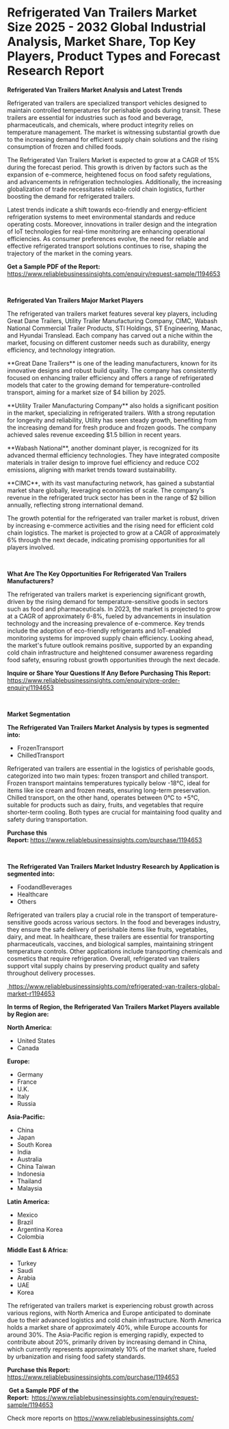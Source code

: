 <p><h1>Refrigerated Van Trailers Market Size 2025 - 2032 Global Industrial Analysis, Market Share, Top Key Players, Product Types and Forecast Research Report</h1></p><p><strong>Refrigerated Van Trailers Market Analysis and Latest Trends</strong></p>
<p><p>Refrigerated van trailers are specialized transport vehicles designed to maintain controlled temperatures for perishable goods during transit. These trailers are essential for industries such as food and beverage, pharmaceuticals, and chemicals, where product integrity relies on temperature management. The market is witnessing substantial growth due to the increasing demand for efficient supply chain solutions and the rising consumption of frozen and chilled foods.</p><p>The Refrigerated Van Trailers Market is expected to grow at a CAGR of 15% during the forecast period. This growth is driven by factors such as the expansion of e-commerce, heightened focus on food safety regulations, and advancements in refrigeration technologies. Additionally, the increasing globalization of trade necessitates reliable cold chain logistics, further boosting the demand for refrigerated trailers.</p><p>Latest trends indicate a shift towards eco-friendly and energy-efficient refrigeration systems to meet environmental standards and reduce operating costs. Moreover, innovations in trailer design and the integration of IoT technologies for real-time monitoring are enhancing operational efficiencies. As consumer preferences evolve, the need for reliable and effective refrigerated transport solutions continues to rise, shaping the trajectory of the market in the coming years.</p></p>
<p><strong>Get a Sample PDF of the Report:&nbsp;</strong> <a href="https://www.reliablebusinessinsights.com/enquiry/request-sample/1194653?utm_campaign=3216&utm_medium=2&utm_source=Github&utm_content=ia&utm_term=22032025&utm_id=refrigerated-van-trailers">https://www.reliablebusinessinsights.com/enquiry/request-sample/1194653</a></p>
<p>&nbsp;</p>
<p><strong>Refrigerated Van Trailers Major Market Players</strong></p>
<p><p>The refrigerated van trailers market features several key players, including Great Dane Trailers, Utility Trailer Manufacturing Company, CIMC, Wabash National Commercial Trailer Products, STI Holdings, ST Engineering, Manac, and Hyundai Translead. Each company has carved out a niche within the market, focusing on different customer needs such as durability, energy efficiency, and technology integration.</p><p>**Great Dane Trailers** is one of the leading manufacturers, known for its innovative designs and robust build quality. The company has consistently focused on enhancing trailer efficiency and offers a range of refrigerated models that cater to the growing demand for temperature-controlled transport, aiming for a market size of $4 billion by 2025.</p><p>**Utility Trailer Manufacturing Company** also holds a significant position in the market, specializing in refrigerated trailers. With a strong reputation for longevity and reliability, Utility has seen steady growth, benefiting from the increasing demand for fresh produce and frozen goods. The company achieved sales revenue exceeding $1.5 billion in recent years.</p><p>**Wabash National**, another dominant player, is recognized for its advanced thermal efficiency technologies. They have integrated composite materials in trailer design to improve fuel efficiency and reduce CO2 emissions, aligning with market trends toward sustainability.</p><p>**CIMC**, with its vast manufacturing network, has gained a substantial market share globally, leveraging economies of scale. The company's revenue in the refrigerated truck sector has been in the range of $2 billion annually, reflecting strong international demand.</p><p>The growth potential for the refrigerated van trailer market is robust, driven by increasing e-commerce activities and the rising need for efficient cold chain logistics. The market is projected to grow at a CAGR of approximately 6% through the next decade, indicating promising opportunities for all players involved.</p></p>
<p>&nbsp;</p>
<p><strong>What Are The Key Opportunities For Refrigerated Van Trailers Manufacturers?</strong></p>
<p><p>The refrigerated van trailers market is experiencing significant growth, driven by the rising demand for temperature-sensitive goods in sectors such as food and pharmaceuticals. In 2023, the market is projected to grow at a CAGR of approximately 6-8%, fueled by advancements in insulation technology and the increasing prevalence of e-commerce. Key trends include the adoption of eco-friendly refrigerants and IoT-enabled monitoring systems for improved supply chain efficiency. Looking ahead, the market's future outlook remains positive, supported by an expanding cold chain infrastructure and heightened consumer awareness regarding food safety, ensuring robust growth opportunities through the next decade.</p></p>
<p><strong>Inquire or Share Your Questions If Any Before Purchasing This Report:</strong> <a href="https://www.reliablebusinessinsights.com/enquiry/pre-order-enquiry/1194653?utm_campaign=3216&utm_medium=2&utm_source=Github&utm_content=ia&utm_term=22032025&utm_id=refrigerated-van-trailers">https://www.reliablebusinessinsights.com/enquiry/pre-order-enquiry/1194653</a></p>
<p>&nbsp;</p>
<p><strong>Market Segmentation</strong></p>
<p><strong>The Refrigerated Van Trailers Market Analysis by types is segmented into:</strong></p>
<p><ul><li>FrozenTransport</li><li>ChilledTransport</li></ul></p>
<p><p>Refrigerated van trailers are essential in the logistics of perishable goods, categorized into two main types: frozen transport and chilled transport. Frozen transport maintains temperatures typically below -18°C, ideal for items like ice cream and frozen meats, ensuring long-term preservation. Chilled transport, on the other hand, operates between 0°C to +5°C, suitable for products such as dairy, fruits, and vegetables that require shorter-term cooling. Both types are crucial for maintaining food quality and safety during transportation.</p></p>
<p><strong>Purchase this Report:&nbsp;</strong><a href="https://www.reliablebusinessinsights.com/purchase/1194653?utm_campaign=3216&utm_medium=2&utm_source=Github&utm_content=ia&utm_term=22032025&utm_id=refrigerated-van-trailers">https://www.reliablebusinessinsights.com/purchase/1194653</a></p>
<p>&nbsp;</p>
<p><strong>The Refrigerated Van Trailers Market Industry Research by Application is segmented into:</strong></p>
<p><ul><li>FoodandBeverages</li><li>Healthcare</li><li>Others</li></ul></p>
<p><p>Refrigerated van trailers play a crucial role in the transport of temperature-sensitive goods across various sectors. In the food and beverages industry, they ensure the safe delivery of perishable items like fruits, vegetables, dairy, and meat. In healthcare, these trailers are essential for transporting pharmaceuticals, vaccines, and biological samples, maintaining stringent temperature controls. Other applications include transporting chemicals and cosmetics that require refrigeration. Overall, refrigerated van trailers support vital supply chains by preserving product quality and safety throughout delivery processes.</p></p>
<p><a href="https://www.reliablebusinessinsights.com/refrigerated-van-trailers-global-market-r1194653?utm_campaign=3216&utm_medium=2&utm_source=Github&utm_content=ia&utm_term=22032025&utm_id=refrigerated-van-trailers">&nbsp;https://www.reliablebusinessinsights.com/refrigerated-van-trailers-global-market-r1194653</a></p>
<p><strong>In terms of Region, the Refrigerated Van Trailers Market Players available by Region are:</strong></p>
<p>
    <p> <strong> North America: </strong>
        <ul>
            <li>United States</li>
            <li>Canada</li>
        </ul>
        </p> 
    <p> <strong> Europe: </strong>
        <ul>
            <li>Germany</li>
            <li>France</li>
            <li>U.K.</li>
            <li>Italy</li>
            <li>Russia</li>
        </ul>
        </p> 
    <p> <strong> Asia-Pacific: </strong>
        <ul>
            <li>China</li>
            <li>Japan</li>
            <li>South Korea</li>
            <li>India</li>
            <li>Australia</li>
            <li>China Taiwan</li>
            <li>Indonesia</li>
            <li>Thailand</li>
            <li>Malaysia</li>
        </ul>
        </p> 
    <p> <strong> Latin America: </strong>
        <ul>
            <li>Mexico</li>
            <li>Brazil</li>
            <li>Argentina Korea</li>
            <li>Colombia</li>
        </ul>
        </p> 
    <p> <strong> Middle East & Africa: </strong>
        <ul>
            <li>Turkey</li>
            <li>Saudi</li>
            <li>Arabia</li>
            <li>UAE</li>
            <li>Korea</li>
        </ul>
    </p>
    </p>
<p><p>The refrigerated van trailers market is experiencing robust growth across various regions, with North America and Europe anticipated to dominate due to their advanced logistics and cold chain infrastructure. North America holds a market share of approximately 40%, while Europe accounts for around 30%. The Asia-Pacific region is emerging rapidly, expected to contribute about 20%, primarily driven by increasing demand in China, which currently represents approximately 10% of the market share, fueled by urbanization and rising food safety standards.</p></p>
<p><strong>Purchase this Report: </strong><a href="https://www.reliablebusinessinsights.com/purchase/1194653?utm_campaign=3216&utm_medium=2&utm_source=Github&utm_content=ia&utm_term=22032025&utm_id=refrigerated-van-trailers">https://www.reliablebusinessinsights.com/purchase/1194653</a></p>
<p>&nbsp;<strong>Get a Sample PDF of the Report:&nbsp;&nbsp;</strong><a href="https://www.reliablebusinessinsights.com/enquiry/request-sample/1194653?utm_campaign=3216&utm_medium=2&utm_source=Github&utm_content=ia&utm_term=22032025&utm_id=refrigerated-van-trailers">https://www.reliablebusinessinsights.com/enquiry/request-sample/1194653</a></p>
<p><strong></strong></p>
<p>Check more reports on <a href="https://www.reliablebusinessinsights.com/?utm_campaign=3216&utm_medium=2&utm_source=Github&utm_content=ia&utm_term=22032025&utm_id=refrigerated-van-trailers">https://www.reliablebusinessinsights.com/</a></p>